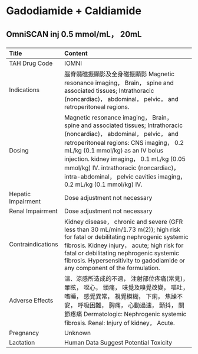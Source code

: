 # Gadodiamide + Caldiamide

## OmniSCAN inj 0.5 mmol/mL， 20mL

##### 

| Title              | Content                                                                                                                                                                                                                                                                                                                                                              |
|:-------------------|:---------------------------------------------------------------------------------------------------------------------------------------------------------------------------------------------------------------------------------------------------------------------------------------------------------------------------------------------------------------------|
| TAH Drug Code      | IOMNI                                                                                                                                                                                                                                                                                                                                                                |
| Indications        | 腦脊髓磁振顯影及全身磁振顯影 Magnetic resonance imaging， Brain， spine and associated tissues; Intrathoracic (noncardiac)， abdominal， pelvic， and retroperitoneal regions.                                                                                                                                                                                       |
| Dosing             | Magnetic resonance imaging， Brain， spine and associated tissues; Intrathoracic (noncardiac)， abdominal， pelvic， and retroperitoneal regions: CNS imaging， 0.2 mL/kg (0.1 mmol/kg) as an IV bolus injection. kidney imaging， 0.1 mL/kg (0.05 mmol/kg) IV. intrathoracic (noncardiac)， intra-abdominal， pelvic cavities imaging， 0.2 mL/kg (0.1 mmol/kg) IV. |
| Hepatic Impairment | Dose adjustment not necessary                                                                                                                                                                                                                                                                                                                                        |
| Renal Impairment   | Dose adjustment not necessary                                                                                                                                                                                                                                                                                                                                        |
| Contraindications  | Kidney disease， chronic and severe (GFR less than 30 mL/min/1.73 m(2)); high risk for fatal or debilitating nephrogenic systemic fibrosis. Kidney injury， acute; high risk for fatal or debilitating nephrogenic systemic fibrosis. Hypersensitivity to gadodiamide or any component of the formulation.                                                           |
| Adverse Effects    | 溫、涼感所造成的不適， 注射部位疼痛(常見)， 暈眩， 噁心， 頭痛， 味覺及嗅覺改變， 嘔吐， 嗜睡， 感覺異常， 視覺模糊， 下痢， 焦躁不安， 呼吸困難， 胸痛， 心動過速， 顫抖， 關節疼痛 Dermatologic: Nephrogenic systemic fibrosis. Renal: Injury of kidney， Acute.                                                                                                   |
| Pregnancy          | Unknown                                                                                                                                                                                                                                                                                                                                                              |
| Lactation          | Human Data Suggest Potential Toxicity                                                                                                                                                                                                                                                                                                                                |


